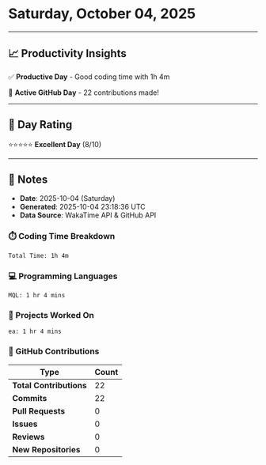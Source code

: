 # Saturday, October 04, 2025

---

## 📈 Productivity Insights

✅ **Productive Day** - Good coding time with 1h 4m

🚀 **Active GitHub Day** - 22 contributions made!

---

## 🎯 Day Rating

⭐⭐⭐⭐⭐ **Excellent Day** (8/10)

---

## 📝 Notes

- **Date**: 2025-10-04 (Saturday)
- **Generated**: 2025-10-04 23:18:36 UTC
- **Data Source**: WakaTime API & GitHub API


### ⏱️ Coding Time Breakdown

```
Total Time: 1h 4m
```

### 💻 Programming Languages

```
MQL: 1 hr 4 mins
```

### 📂 Projects Worked On

```
ea: 1 hr 4 mins

```


### 🐙 GitHub Contributions

| Type | Count |
|------|-------|
| **Total Contributions** | 22 |
| **Commits** | 22 |
| **Pull Requests** | 0 |
| **Issues** | 0 |
| **Reviews** | 0 |
| **New Repositories** | 0 |

